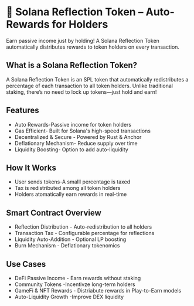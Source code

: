 # 🚀 Solana Reflection Token – Auto-Rewards for Holders

Earn passive income just by holding!
A Solana Reflection Token automatically distributes rewards to token holders on every transaction.

## What is a Solana Reflection Token?
A Solana Reflection Token is an SPL token that automatically redistributes a percentage of each transaction to all token holders. Unlike traditional staking, there’s no need to lock up tokens—just hold and earn!


## Features
- Auto Rewards-Passive income for token holders
- Gas Efficient- Built for Solana's high-speed transactions
- Decentralized & Secure - Powered by Rust & Anchor
- Deflationary  Mechanism- Reduce supply over time
- Liquidity Boosting- Option to add auto-liquidity

## How It Works

- User sends tokens-A smalll percentage is taxed
- Tax is redistributed among all token holders
- Holders atomatically earn rewards in real-time

## Smart Contract Overview

- Reflection Distribution - Auto-redistribution to all holders
- Transaction Tax - Configurable percentage for reflections
- Liquidity Auto-Addition - Optional LP boosting
- Burn Mechanism - Deflationary tokenomics

## Use Cases

- DeFi Passive Income - Earn rewards without staking
- Community Tokens -Incentivze long-term holders
- GameFi & NFT Rewards - Distriabute rewards in Play-to-Earn models
- Auto-Liquidity Growth -Improve DEX liquidity

